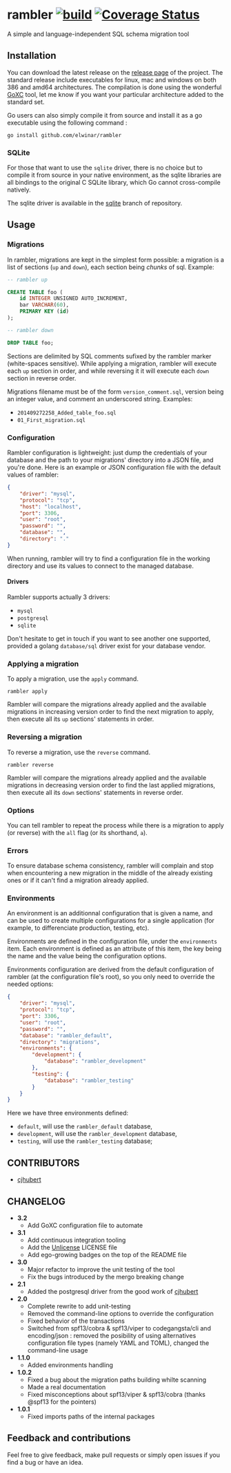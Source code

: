 # rambler [![build](https://app.wercker.com/status/b645428b6f548288d71d3ba83cc1a783/s/master "wercker status")](https://app.wercker.com/project/bykey/b645428b6f548288d71d3ba83cc1a783) [![Coverage Status](https://coveralls.io/repos/elwinar/rambler/badge.svg?branch=master&service=github)](https://coveralls.io/github/elwinar/rambler?branch=master)

A simple and language-independent SQL schema migration tool

## Installation

You can download the latest release on the [release page](https://github.com/elwinar/rambler/releases) of the project.
The standard release include executables for linux, mac and windows on both 386 and amd64 architectures.
The compilation is done using the wonderful [GoXC](https://github.com/laher/goxc) tool, let me know if you want your particular architecture added to the standard set.

Go users can also simply compile it from source and install it as a go executable using the following command :

```
go install github.com/elwinar/rambler
```

### SQLite

For those that want to use the `sqlite` driver, there is no choice but to compile it from source in your native environment, as the sqlite libraries are all bindings to the original C SQLite library, which Go cannot cross-compile natively.

The sqlite driver is available in the [sqlite](https://github.com/elwinar/rambler/tree/sqlite) branch of repository.

## Usage

### Migrations

In rambler, migrations are kept in the simplest form possible: a migration is a list of sections (`up` and `down`), each section being *chunks* of sql. Example:

```sql
-- rambler up

CREATE TABLE foo (
	id INTEGER UNSIGNED AUTO_INCREMENT,
	bar VARCHAR(60),
	PRIMARY KEY (id)
);

-- rambler down

DROP TABLE foo;
```

Sections are delimited by SQL comments sufixed by the rambler marker (white-spaces sensitive). While applying a migration, rambler will execute each `up` section in order, and while reversing it it will execute each `down` section in reverse order.

Migrations filename must be of the form `version_comment.sql`, version being an integer value, and comment an underscored string. Examples:

* `201409272258_Added_table_foo.sql`
* `01_First_migration.sql`

### Configuration

Rambler configuration is lightweight: just dump the credentials of your database and the path to your migrations' directory into a JSON file, and you're done. Here is an example or JSON configuration file with the default values of rambler:

```json
{
	"driver": "mysql",
	"protocol": "tcp",
	"host": "localhost",
	"port": 3306,
	"user": "root",
	"password": "",
	"database": "",
	"directory": "."
}
```

When running, rambler will try to find a configuration file in the working directory and use its values to connect to the managed database.

#### Drivers

Rambler supports actually 3 drivers:

- `mysql`
- `postgresql`
- `sqlite`

Don't hesitate to get in touch if you want to see another one supported, provided a golang `database/sql` driver exist for your database vendor.

### Applying a migration

To apply a migration, use the `apply` command.

```
rambler apply
```

Rambler will compare the migrations already applied and the available migrations in increasing version order to find the next migration to apply, then execute all its `up` sections' statements in order. 

### Reversing a migration

To reverse a migration, use the `reverse` command.

```
rambler reverse
```

Rambler will compare the migrations already applied and the available migrations in decreasing version order to find the last applied migrations, then execute all its `down` sections' statements in reverse order.

### Options

You can tell rambler to repeat the process while there is a migration to apply (or reverse) with the `all` flag (or its shorthand, `a`).

### Errors

To ensure database schema consistency, rambler will complain and stop when encountering a new migration in the middle of the already existing ones or if it can't find a migration already applied.

### Environments

An environment is an additionnal configuration that is given a name, and can be used to create multiple configurations for a single application (for example, to differenciate production, testing, etc).

Environments are defined in the configuration file, under the `environments` item.
Each environment is defined as an attribute of this item, the key being the name and the value being the configuration options.

Environments configuration are derived from the default configuration of rambler (at the configuration file's root), so you only need to override the needed options:

```json
{
	"driver": "mysql",
	"protocol": "tcp",
	"port": 3306,
	"user": "root",
	"password": "",
	"database": "rambler_default",
	"directory": "migrations",
	"environments": {
		"development": {
			"database": "rambler_development"
		},
		"testing": {
			"database": "rambler_testing"
		}
	}
}
```

Here we have three environments defined:
- `default`, will use the `rambler_default` database,
- `development`, will use the `rambler_development` database,
- `testing`, will use the `rambler_testing` database;

## CONTRIBUTORS

- [cjhubert](https://github.com/cjhubert)

## CHANGELOG

- **3.2**
	- Add GoXC configuration file to automate
- **3.1**
	- Add continuous integration tooling
	- Add the [Unlicense](http://unlicense.org/) LICENSE file
	- Add ego-growing badges on the top of the README file
- **3.0**
	- Major refactor to improve the unit testing of the tool
	- Fix the bugs introduced by the mergo breaking change
- **2.1**
	- Added the postgresql driver from the good work of [cjhubert](https://github.com/cjhubert)
- **2.0**
	- Complete rewrite to add unit-testing
	- Removed the command-line options to override the configuration
	- Fixed behavior of the transactions
	- Switched from spf13/cobra & spf13/viper to codegangsta/cli and encoding/json : removed the posibility of using alternatives configuration file types (namely YAML and TOML), changed the command-line usage
- **1.1.0**
	- Added environments handling
- **1.0.2**
	- Fixed a bug about the migration paths building whilte scanning
	- Made a real documentation
	- Fixed misconceptions about spf13/viper & spf13/cobra (thanks @spf13 for the pointers)
- **1.0.1**
	- Fixed imports paths of the internal packages

## Feedback and contributions

Feel free to give feedback, make pull requests or simply open issues if you find a bug or have an idea.
